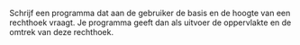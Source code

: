 Schrijf een programma dat aan de gebruiker de basis en de hoogte van een rechthoek vraagt. Je programma geeft dan als uitvoer de oppervlakte en de omtrek van deze rechthoek.
